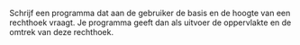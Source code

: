 Schrijf een programma dat aan de gebruiker de basis en de hoogte van een rechthoek vraagt. Je programma geeft dan als uitvoer de oppervlakte en de omtrek van deze rechthoek.
